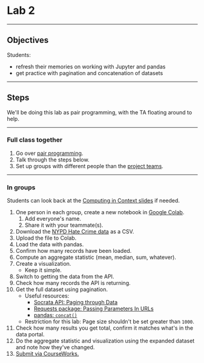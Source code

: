 # Lab 2

---

## Objectives

Students:

- refresh their memories on working with Jupyter and pandas
- get practice with pagination and concatenation of datasets

---

## Steps

We'll be doing this lab as pair programming, with the TA floating around to help.

---

### Full class together

1. Go over [pair programming](../docs/pairing.md).
1. Talk through the steps below.
1. Set up groups with different people than the [project teams](../docs/project_teams.csv).

---

### In groups

Students can look back at the [Computing in Context slides](https://computing-in-context.afeld.me/#schedule) if needed.

1. One person in each group, create a new notebook in [Google Colab](https://colab.research.google.com/).
   1. Add everyone's name.
   1. Share it with your teammate(s).
1. Download the [NYPD Hate Crime data](https://data.cityofnewyork.us/Public-Safety/NYPD-Hate-Crimes/bqiq-cu78/about_data) as a CSV.
1. Upload the file to Colab.
1. Load the data with pandas.
1. Confirm how many records have been loaded.
1. Compute an aggregate statistic (mean, median, sum, whatever).
1. Create a visualization.
   - Keep it simple.
1. Switch to getting the data from the API.
1. Check how many records the API is returning.
1. Get the full dataset using pagination.
   - Useful resources:
     - [Socrata API: Paging through Data](https://dev.socrata.com/docs/paging.html)
     - [Requests package: Passing Parameters In URLs](https://requests.readthedocs.io/en/latest/user/quickstart/#passing-parameters-in-urls)
     - [pandas: `concat()`](https://pandas.pydata.org/docs/user_guide/merging.html#concat)
   - Restriction for this lab: Page size shouldn't be set greater than `1000`.
1. Check how many results you get total, confirm it matches what's in the data portal.
1. Do the aggregate statistic and visualization using the expanded dataset and note how they've changed.
1. [Submit via CourseWorks.](https://courseworks2.columbia.edu/courses/210480/assignments)
